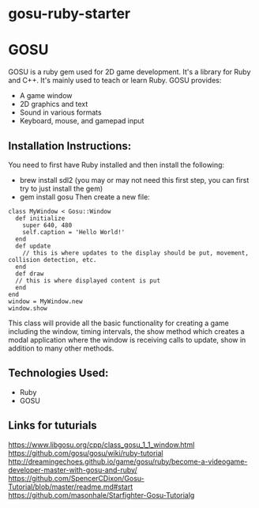 # gosu-ruby-starter
# GOSU
 
GOSU is a ruby gem used for 2D game development. It's a library for Ruby and C++. It's mainly used to teach or learn Ruby.
GOSU provides:  
* A game window
* 2D graphics and text
* Sound in various formats
* Keyboard, mouse, and gamepad input
## Installation Instructions: ##
You need to first have Ruby installed and then install the following:
*  brew install sdl2 (you may or may not need this first step, you can first try to just install the gem)
*  gem install gosu
Then create a new file:
```require 'gosu'
class MyWindow < Gosu::Window
  def initialize
    super 640, 480
    self.caption = 'Hello World!'
  end
  def update
  	// this is where updates to the display should be put, movement, collision detection, etc.
  end
  def draw
  // this is where displayed content is put
  end
end
window = MyWindow.new
window.show
```
This class will provide all the basic functionality for creating a game including the window, timing intervals, the show method which creates a modal application where the window is receiving calls to update, show in addition to many other methods.
## Technologies Used: ##
* Ruby
* GOSU
## Links for tuturials ##
  https://www.libgosu.org/cpp/class_gosu_1_1_window.html
  https://github.com/gosu/gosu/wiki/ruby-tutorial
  http://dreamingechoes.github.io/game/gosu/ruby/become-a-videogame-developer-master-with-gosu-and-ruby/ 
  https://github.com/SpencerCDixon/Gosu-Tutorial/blob/master/readme.md#start 
  https://github.com/masonhale/Starfighter-Gosu-Tutorialg 
